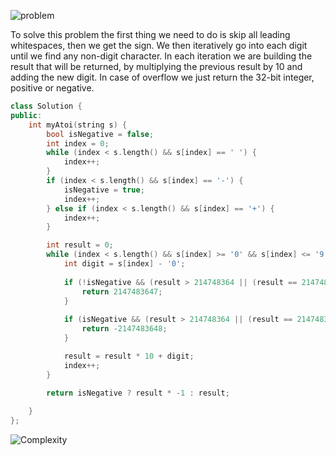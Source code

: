 ![problem](problem.png)

To solve this problem the first thing we need to do is skip all leading whitespaces, then we get the sign. 
We then iteratively go into each digit until we find any non-digit character. In each iteration we are building the result that will be returned, by multiplying the previous result by 10 and adding the new digit. In case of overflow we just return the 32-bit integer, positive or negative.

```cpp
class Solution {
public:
    int myAtoi(string s) {
        bool isNegative = false;
        int index = 0;
        while (index < s.length() && s[index] == ' ') {
            index++;
        }
        if (index < s.length() && s[index] == '-') {
            isNegative = true;
            index++;
        } else if (index < s.length() && s[index] == '+') {
            index++;
        }

        int result = 0;
        while (index < s.length() && s[index] >= '0' && s[index] <= '9') {
            int digit = s[index] - '0';
            
            if (!isNegative && (result > 214748364 || (result == 214748364 && digit > 6))) {
                return 2147483647;
            }
            
            if (isNegative && (result > 214748364 || (result == 214748364 && digit > 7))) {
                return -2147483648;
            }

            result = result * 10 + digit;
            index++;
        }

        return isNegative ? result * -1 : result;
        
    }
};
```
![Complexity](complexity.png)